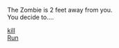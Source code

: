 The Zombie is 2 feet away from you.  
You decide to....

[kill](seeZombie/kill.md)  
[Run](seeZombie/run1.md)